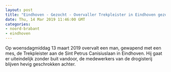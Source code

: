 ```yaml
---
layout: post
title: "Eindhoven - Gezocht - Overvaller Trekpleister in Eindhoven gezocht"
date: Thu, 14 Mar 2019 11:46:00 GMT
categories: 
- noord-brabant 
- eindhoven 
---
```


Op woensdagmiddag 13 maart 2019 overvalt een man, gewapend met een mes, de Trekpleister aan de Sint Petrus Canisiuslaan in Eindhoven. Hij gaat er uiteindelijk zonder buit vandoor, de medewerkers van de drogisterij blijven hevig geschrokken achter.
